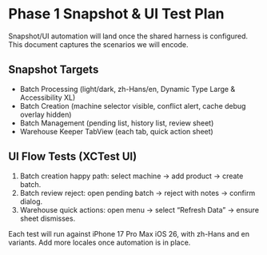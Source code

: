 # Phase 1 Snapshot & UI Test Plan

Snapshot/UI automation will land once the shared harness is configured. This document captures the scenarios we will encode.

## Snapshot Targets
- Batch Processing (light/dark, zh-Hans/en, Dynamic Type Large & Accessibility XL)
- Batch Creation (machine selector visible, conflict alert, cache debug overlay hidden)
- Batch Management (pending list, history list, review sheet)
- Warehouse Keeper TabView (each tab, quick action sheet)

## UI Flow Tests (XCTest UI)
1. Batch creation happy path: select machine → add product → create batch.
2. Batch review reject: open pending batch → reject with notes → confirm dialog.
3. Warehouse quick actions: open menu → select “Refresh Data” → ensure sheet dismisses.

Each test will run against iPhone 17 Pro Max iOS 26, with zh-Hans and en variants. Add more locales once automation is in place.

